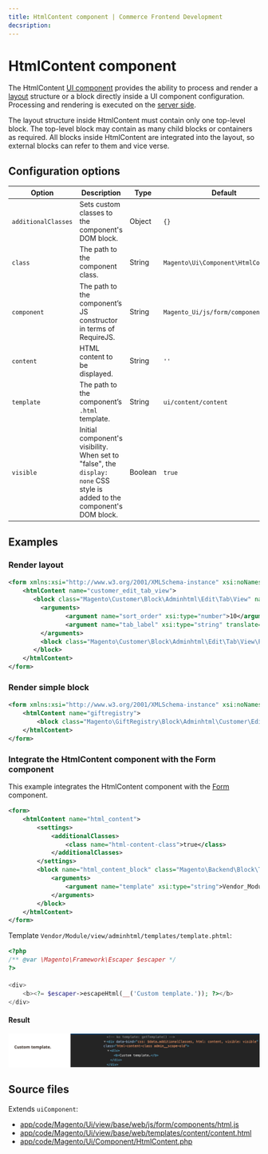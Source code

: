 ```yaml
---
title: HtmlContent component | Commerce Frontend Development
decsription:
---
```


# HtmlContent component

The HtmlContent [UI component](https://glossary.magento.com/ui-component) provides the ability to process and render a [layout](https://glossary.magento.com/layout) structure or a block directly inside a UI component configuration. Processing and rendering is executed on the [server side](https://glossary.magento.com/server-side).

The layout structure inside HtmlContent must contain only one top-level block. The top-level block may contain as many child blocks or containers as required.
All blocks inside HtmlContent are integrated into the layout, so external blocks can refer to them and vice verse.

## Configuration options

| Option | Description | Type | Default |
| --- | --- | --- | --- |
| `additionalClasses` | Sets custom classes to the component's DOM block. | Object | `{}` |
| `class` | The path to the component class. | String | `Magento\Ui\Component\HtmlContent` |
| `component` | The path to the component’s JS constructor in terms of RequireJS. | String | `Magento_Ui/js/form/components/html` |
| `content` | HTML content to be displayed. | String | `''` |
| `template` | The path to the component’s `.html` template. | String | `ui/content/content` |
| `visible` | Initial component's visibility. When set to "false", the `display: none` CSS style is added to the component's DOM block. | Boolean | `true` |

## Examples

### Render layout

```xml
<form xmlns:xsi="http://www.w3.org/2001/XMLSchema-instance" xsi:noNamespaceSchemaLocation="urn:magento:module:Magento_Ui:etc/ui_configuration.xsd">
    <htmlContent name="customer_edit_tab_view">
       <block class="Magento\Customer\Block\Adminhtml\Edit\Tab\View" name="customer_edit_tab_view" template="Magento_Customer::tab/view.phtml">
         <arguments>
                <argument name="sort_order" xsi:type="number">10</argument>
                <argument name="tab_label" xsi:type="string" translate="true">Customer View</argument>
         </arguments>
         <block class="Magento\Customer\Block\Adminhtml\Edit\Tab\View\PersonalInfo" name="personal_info" template="Magento_Customer::tab/view/personal_info.phtml"/>
       </block>
    </htmlContent>
</form>
```

### Render simple block

```xml
<form xmlns:xsi="http://www.w3.org/2001/XMLSchema-instance" xsi:noNamespaceSchemaLocation="urn:magento:module:Magento_Ui:etc/ui_configuration.xsd">
    <htmlContent name="giftregistry">
        <block class="Magento\GiftRegistry\Block\Adminhtml\Customer\Edit\Tab\Giftregistry" name="giftregistry"/>
    </htmlContent>
</form>
```

### Integrate the HtmlContent component with the Form component

This example integrates the HtmlContent component with the [Form](form.html) component.

```xml
<form>
    <htmlContent name="html_content">
        <settings>
            <additionalClasses>
                <class name="html-content-class">true</class>
            </additionalClasses>
        </settings>
        <block name="html_content_block" class="Magento\Backend\Block\Template">
            <arguments>
                <argument name="template" xsi:type="string">Vendor_Module::template.phtml</argument>
            </arguments>
        </block>
    </htmlContent>
</form>
```

Template `Vendor/Module/view/adminhtml/templates/template.phtml`:

```php
<?php
/** @var \Magento\Framework\Escaper $escaper */
?>

<div>
    <b><?= $escaper->escapeHtml(__('Custom template.')); ?></b>
</div>
```

#### Result

![HtmlContent Component example](../_images/ui-components/ui-htmlcontent-result.png)

## Source files

Extends `uiComponent`:

-  [app/code/Magento/Ui/view/base/web/js/form/components/html.js](https://github.com/magento/magento2/blob/2.4/app/code/Magento/Ui/view/base/web/js/form/components/html.js)
-  [app/code/Magento/Ui/view/base/web/templates/content/content.html](https://github.com/magento/magento2/blob/2.4/app/code/Magento/Ui/view/base/web/templates/content/content.html)
-  [app/code/Magento/Ui/Component/HtmlContent.php](https://github.com/magento/magento2/blob/2.4/app/code/Magento/Ui/Component/HtmlContent.php)
